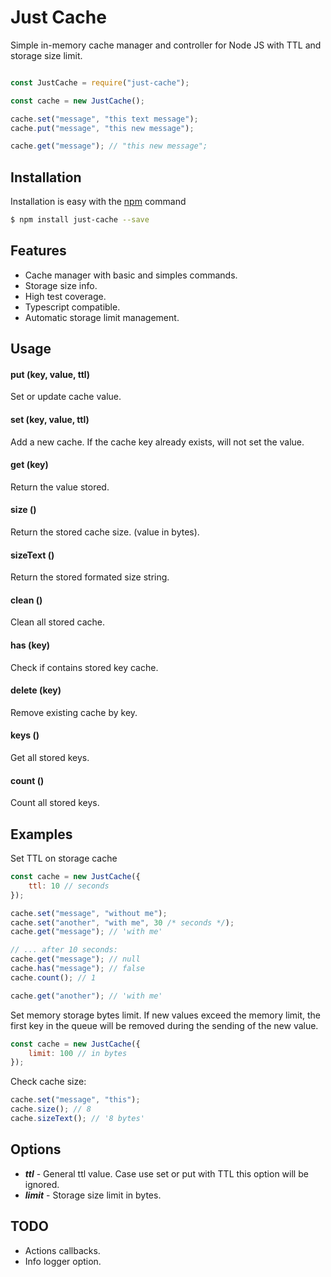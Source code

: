 Just Cache
===========
Simple in-memory cache manager and controller for Node JS with TTL and storage size limit.


```js

const JustCache = require("just-cache");

const cache = new JustCache();

cache.set("message", "this text message");
cache.put("message", "this new message");

cache.get("message"); // "this new message";

```

## Installation

Installation is easy with the [npm](https://www.npmjs.com) command

```bash
$ npm install just-cache --save
```

## Features

- Cache manager with basic and simples commands.
- Storage size info.
- High test coverage.
- Typescript compatible.
- Automatic storage limit management.

## Usage

#### put (key, value, ttl)

Set or update cache value.

#### set (key, value, ttl)

Add a new cache. If the cache key already exists, will not set the value.

#### get (key)

Return the value stored.

#### size ()

Return the stored cache size. (value in bytes).

#### sizeText ()

Return the stored formated size string.

#### clean ()

Clean all stored cache.

#### has (key)

Check if contains stored key cache.

#### delete (key)

Remove existing cache by key.

#### keys ()

Get all stored keys.

#### count ()

Count all stored keys.

## Examples

Set TTL on storage cache

```js
const cache = new JustCache({
    ttl: 10 // seconds
});

cache.set("message", "without me");
cache.set("another", "with me", 30 /* seconds */);
cache.get("message"); // 'with me'

// ... after 10 seconds:
cache.get("message"); // null
cache.has("message"); // false
cache.count(); // 1

cache.get("another"); // 'with me'


```

Set memory storage bytes limit.
If new values ​​exceed the memory limit, the first key in the queue will be removed during the sending of the new value.

```js
const cache = new JustCache({
    limit: 100 // in bytes
});

```

Check cache size:

```js
cache.set("message", "this");
cache.size(); // 8
cache.sizeText(); // '8 bytes'

```

## Options

- ***ttl*** - General ttl value. Case use set or put with TTL this option will be ignored.
- ***limit*** - Storage size limit in bytes.

## TODO

- Actions callbacks.
- Info logger option.
